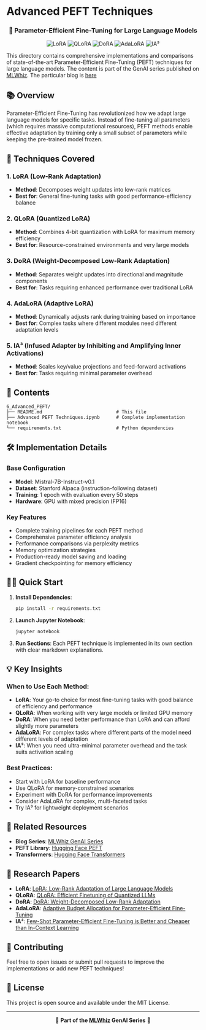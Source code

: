 # Advanced PEFT Techniques

<div align="center">
  <h3>🎯 Parameter-Efficient Fine-Tuning for Large Language Models</h3>
  
  <p>
    <img src="https://img.shields.io/badge/PEFT-LoRA-blue" alt="LoRA"/>
    <img src="https://img.shields.io/badge/PEFT-QLoRA-orange" alt="QLoRA"/>
    <img src="https://img.shields.io/badge/PEFT-DoRA-green" alt="DoRA"/>
    <img src="https://img.shields.io/badge/PEFT-AdaLoRA-purple" alt="AdaLoRA"/>
    <img src="https://img.shields.io/badge/PEFT-IA³-red" alt="IA³"/>
  </p>
</div>

This directory contains comprehensive implementations and comparisons of state-of-the-art Parameter-Efficient Fine-Tuning (PEFT) techniques for large language models. The content is part of the GenAI series published on [MLWhiz](https://www.mlwhiz.com/). The particular blog is [here](https://open.substack.com/pub/mlwhiz/p/fine-tuning-llms-your-guide-to-peft?r=9kivc&utm_campaign=post&utm_medium=web&showWelcomeOnShare=true)

## 📚 Overview

Parameter-Efficient Fine-Tuning has revolutionized how we adapt large language models for specific tasks. Instead of fine-tuning all parameters (which requires massive computational resources), PEFT methods enable effective adaptation by training only a small subset of parameters while keeping the pre-trained model frozen.

## 🚀 Techniques Covered

### 1. LoRA (Low-Rank Adaptation)
- **Method**: Decomposes weight updates into low-rank matrices
- **Best for**: General fine-tuning tasks with good performance-efficiency balance

### 2. QLoRA (Quantized LoRA)
- **Method**: Combines 4-bit quantization with LoRA for maximum memory efficiency
- **Best for**: Resource-constrained environments and very large models

### 3. DoRA (Weight-Decomposed Low-Rank Adaptation)
- **Method**: Separates weight updates into directional and magnitude components
- **Best for**: Tasks requiring enhanced performance over traditional LoRA

### 4. AdaLoRA (Adaptive LoRA)
- **Method**: Dynamically adjusts rank during training based on importance
- **Best for**: Complex tasks where different modules need different adaptation levels

### 5. IA³ (Infused Adapter by Inhibiting and Amplifying Inner Activations)
- **Method**: Scales key/value projections and feed-forward activations
- **Best for**: Tasks requiring minimal parameter overhead

## 📁 Contents

```
6_Advanced_PEFT/
├── README.md                           # This file
├── Advanced PEFT Techniques.ipynb      # Complete implementation notebook
└── requirements.txt                    # Python dependencies
```

## 🛠️ Implementation Details

### Base Configuration
- **Model**: Mistral-7B-Instruct-v0.1
- **Dataset**: Stanford Alpaca (instruction-following dataset)
- **Training**: 1 epoch with evaluation every 50 steps
- **Hardware**: GPU with mixed precision (FP16)

### Key Features
- Complete training pipelines for each PEFT method
- Comprehensive parameter efficiency analysis
- Performance comparisons via perplexity metrics
- Memory optimization strategies
- Production-ready model saving and loading
- Gradient checkpointing for memory efficiency

## 🏃‍♂️ Quick Start

1. **Install Dependencies**:
   ```bash
   pip install -r requirements.txt
   ```

2. **Launch Jupyter Notebook**:
   ```bash
   jupyter notebook
   ```

3. **Run Sections**: Each PEFT technique is implemented in its own section with clear markdown explanations.

## 💡 Key Insights

### When to Use Each Method:

- **LoRA**: Your go-to choice for most fine-tuning tasks with good balance of efficiency and performance
- **QLoRA**: When working with very large models or limited GPU memory
- **DoRA**: When you need better performance than LoRA and can afford slightly more parameters
- **AdaLoRA**: For complex tasks where different parts of the model need different levels of adaptation
- **IA³**: When you need ultra-minimal parameter overhead and the task suits activation scaling

### Best Practices:
- Start with LoRA for baseline performance
- Use QLoRA for memory-constrained scenarios
- Experiment with DoRA for performance improvements
- Consider AdaLoRA for complex, multi-faceted tasks
- Try IA³ for lightweight deployment scenarios

## 🔗 Related Resources

- **Blog Series**: [MLWhiz GenAI Series](https://www.mlwhiz.com/)
- **PEFT Library**: [Hugging Face PEFT](https://github.com/huggingface/peft)
- **Transformers**: [Hugging Face Transformers](https://github.com/huggingface/transformers)

## 📄 Research Papers

- **LoRA**: [LoRA: Low-Rank Adaptation of Large Language Models](https://arxiv.org/abs/2106.09685)
- **QLoRA**: [QLoRA: Efficient Finetuning of Quantized LLMs](https://arxiv.org/abs/2305.14314)
- **DoRA**: [DoRA: Weight-Decomposed Low-Rank Adaptation](https://arxiv.org/abs/2402.09353)
- **AdaLoRA**: [Adaptive Budget Allocation for Parameter-Efficient Fine-Tuning](https://arxiv.org/abs/2303.10512)
- **IA³**: [Few-Shot Parameter-Efficient Fine-Tuning is Better and Cheaper than In-Context Learning](https://arxiv.org/abs/2205.05638)

## 🤝 Contributing

Feel free to open issues or submit pull requests to improve the implementations or add new PEFT techniques!

## 📜 License

This project is open source and available under the MIT License.

---

<div align="center">
  <p>
    🚀 <strong>Part of the <a href="https://www.mlwhiz.com/">MLWhiz</a> GenAI Series</strong> 🚀
  </p>
</div> 
